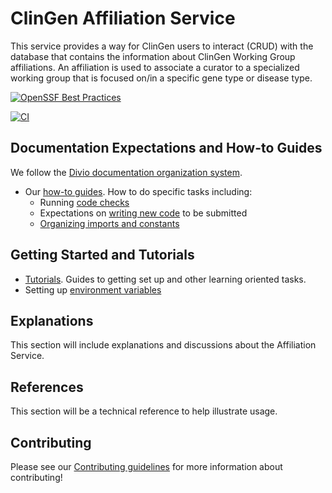 # ClinGen Affiliation Service

This service provides a way for ClinGen users to interact (CRUD) with the
database that contains the information about ClinGen Working Group affiliations.
An affiliation is used to associate a curator to a specialized working group
that is focused on/in a specific gene type or disease type.

[![OpenSSF Best Practices](https://www.bestpractices.dev/projects/8941/badge)](https://www.bestpractices.dev/projects/8941)

[![CI](https://github.com/clingen/stanford-affils/actions/workflows/check.yml/badge.svg)](https://github.com/ClinGen/stanford-affils/actions)

## Documentation Expectations and How-to Guides

We follow the [Divio documentation organization system](https://documentation.divio.com/introduction.html).

- Our [how-to guides](./doc/how-to.md). How to do specific tasks including:
  - Running [code checks](./doc/how-to.md#run-code-checks)
  - Expectations on [writing new code](./doc/how-to.md#write-code-that-can-be-submitted-to-the-main-branch)
    to be submitted
  - [Organizing imports and constants](./doc/how-to.md#organize-imports-and-constants)

## Getting Started and Tutorials

- [Tutorials](./tutorials.md#get-started). Guides to getting set up and other
  learning oriented tasks.
- Setting up [environment variables](./how-to.md#environment-variables)

## Explanations

This section will include explanations and discussions about the
Affiliation Service.

## References

This section will be a technical reference to help illustrate usage.

## Contributing

Please see our [Contributing guidelines](./CONTRIBUTING.md) for more
information about contributing!
